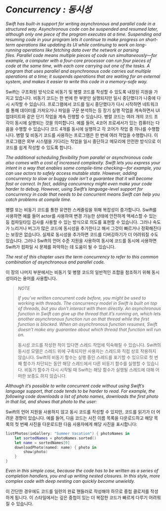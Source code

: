# *Concurrency : 동시성*

*Swift has built-in support for writing asynchronous and parallel code in a structured way. Asynchronous code can be suspended and resumed later, although only one piece of the program executes at a time. Suspending and resuming code in your program lets it continue to make progress on short-term operations like updating its UI while continuing to work on long-running operations like fetching data over the network or parsing files. Parallel code means multiple pieces of code run simultaneously—for example, a computer with a four-core processor can run four pieces of code at the same time, with each core carrying out one of the tasks. A program that uses parallel and asynchronous code carries out multiple operations at a time; it suspends operations that are waiting for an external system, and makes it easier to write this code in a memory-safe way.*

Swift는 구조화된 방식으로 비동기 및 병렬 코드를 작성할 수 있도록 내장된 지원을 가지고 있습니다. 비동기 코드는 한 번에 한 부분만 실행되지만 일시 중단했다가 나중에 다시 시작할 수 있습니다. 프로그램에서 코드를 일시 중단했다가 다시 시작하면 네트워크를 통해 데이터를 가져오거나 파일을 구문 분석하는 등 장기 실행 작업을 계속하면서 UI 업데이트와 같은 단기 작업을 계속 진행할 수 있습니다. 병렬 코드는 여러 개의 코드 조각이 동시에 실행되는 것을 의미합니다. 예를 들어, 4코어 프로세서가 있는 컴퓨터는 다음을 수행할 수 있습니다 코드 4개를 동시에 실행하고 각 코어가 작업 중 하나를 수행합니다. 병렬 및 비동기 코드를 사용하는 프로그램은 한 번에 여러 작업을 수행합니다. 이 프로그램은 외부 시스템을 기다리는 작업을 일시 중단하고 메모리에 안전한 방식으로 이 코드를 쉽게 작성할 수 있도록 합니다.

*The additional scheduling flexibility from parallel or asynchronous code also comes with a cost of increased complexity. Swift lets you express your intent in a way that enables some compile-time checking—for example, you can use actors to safely access mutable state. However, adding concurrency to slow or buggy code isn’t a guarantee that it will become fast or correct. In fact, adding concurrency might even make your code harder to debug. However, using Swift’s language-level support for concurrency in code that needs to be concurrent means Swift can help you catch problems at compile time.*

병렬 또는 비동기 코드를 통한 유연한 스케줄링을 위해 복잡성이 증가합니다. Swift를 사용하면 예를 들어 actor를 사용하여 변경 가능한 상태에 안전하게 액세스할 수 있는 등 컴파일타임 검사를 사용할 수 있는 방식으로 의도를 표현할 수 있습니다. 그러나 속도가 느리거나 버그가 많은 코드에 동시성을 추가한다고 해서 그것이 빠르거나 정확해진다는 보장은 없습니다. 실제로 동시성을 추가하면 코드를 디버깅하기가 더 어려워질 수도 있습니다. 그러나 Swift의 언어 수준 지원을 사용하여 동시에 코드를 동시에 사용하면 Swift가 컴파일 시 문제를 파악하는 데 도움이 될 수 있습니다.

*The rest of this chapter uses the term concurrency to refer to this common combination of asynchronous and parallel code.*

이 장의 나머지 부분에서는 비동기 및 병렬 코드의 일반적인 조합을 참조하기 위해 동시성이라는 용어를 사용합니다.

> *NOTE*
> 
> *If you’ve written concurrent code before, you might be used to working with threads. The concurrency model in Swift is built on top of threads, but you don’t interact with them directly. An asynchronous function in Swift can give up the thread that it’s running on, which lets another asynchronous function run on that thread while the first function is blocked. When an asynchronous function resumes, Swift doesn’t make any guarantee about which thread that function will run on.*
> 
> 동시성 코드를 작성한 적이 있다면 스레드 작업에 익숙해질 수 있습니다. Swift의 동시성 모델은 스레드 위에 구축되지만 사용자는 스레드와 직접 상호 작용하지 않습니다. Swift의 비동기 함수는 실행 중인 스레드를 포기할 수 있으므로 첫 번째 함수가 차단되는 동안 해당 스레드에서 다른 비동기 함수를 실행할 수 있습니다. 비동기 함수가 다시 시작될 때 Swift는 해당 함수가 실행될 스레드에 대해 어떠한 보증도 하지 않습니다.

*Although it’s possible to write concurrent code without using Swift’s language support, that code tends to be harder to read. For example, the following code downloads a list of photo names, downloads the first photo in that list, and shows that photo to the user:*

Swift의 언어 지원을 사용하지 않고 동시 코드를 작성할 수 있지만, 코드를 읽기가 더 어려운 경향이 있습니다. 예를 들어, 다음 코드는 사진 이름 목록을 다운로드하고 해당 목록의 첫 번째 사진을 다운로드한 다음 사용자에게 해당 사진을 표시합니다:

```swift
listPhotos(inGallery: "Summer Vacation") { photoNames in
    let sortedNames = photoNames.sorted()
    let name = sortedNames[0]
    downloadPhoto(named: name) { photo in
        show(photo)
    }
}
```

*Even in this simple case, because the code has to be written as a series of completion handlers, you end up writing nested closures. In this style, more complex code with deep nesting can quickly become unwieldy.*

이 간단한 경우에도 코드를 일련의 완료 핸들러로 작성해야 하므로 중첩 클로저를 작성하게 됩니다. 이 스타일에서는 깊은 중첩이 있는 더 복잡한 코드가 빠르게 다루기 어려워질 수 있습니다.
